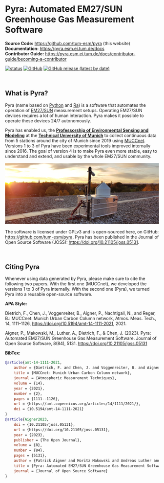 # Pyra: Automated EM27/SUN Greenhouse Gas Measurement Software

**Source Code:** https://github.com/tum-esm/pyra (this website)<br/>
**Documentation:** https://pyra.esm.ei.tum.de/docs<br/>
**Contributor Guide:** https://pyra.esm.ei.tum.de/docs/contributor-guide/becoming-a-contributor

[![status](https://joss.theoj.org/papers/d47b5197eb098bccfbd27b6a6c441cb4/status.svg)](https://joss.theoj.org/papers/d47b5197eb098bccfbd27b6a6c441cb4)
[![GitHub](https://img.shields.io/github/license/tum-esm/pyra?color=f43f5e&style=flat)](https://github.com/tum-esm/pyra/blob/main/LICENSE.md)
[![GitHub release (latest by date)](https://img.shields.io/github/v/release/tum-esm/pyra?display_name=tag&label=latest%20release&color=f43f5e&style=flat)](https://github.com/tum-esm/pyra/releases)

<br/>

## What is Pyra?

Pyra (name based on [Python](<https://en.wikipedia.org/wiki/Python_(programming_language)>) and [Ra](https://en.wikipedia.org/wiki/Ra)) is a software that automates the operation of [EM27/SUN](https://www.bruker.com/en/products-and-solutions/infrared-and-raman/remote-sensing/em27-sun-solar-absorption-spectrometer.html) measurement setups. Operating EM27/SUN devices requires a lot of human interaction. Pyra makes it possible to operate these devices 24/7 autonomously.

Pyra has enabled us, the **[Professorship of Environmental Sensing and Modeling](https://www.ee.cit.tum.de/en)** at the **[Technical University of Munich](https://www.tum.de/en)** to collect continuous data from 5 stations around the city of Munich since 2019 using [MUCCnet](https://atmosphere.ei.tum.de/). Versions 1 to 3 of Pyra have been experimental tools improved internally since 2016. The goal of version 4 is to make Pyra even more stable, easy to understand and extend, and usable by the whole EM27/SUN community.

![](packages/docs/static/img/docs/muccnet-image-roof.jpg)

The software is licensed under GPLv3 and is open-sourced here, on GitHub: https://github.com/tum-esm/pyra. Pyra has been published in the Journal of Open Source Software (JOSS): https://doi.org/10.21105/joss.05131.

<br/>

## Citing Pyra

Whenever using data generated by Pyra, please make sure to cite the following two papers. With the first one (MUCCnet), we developed the versions 1 to 3 of Pyra internally. With the second one (Pyra), we turned Pyra into a reusable open-source software.

**APA Style:**

Dietrich, F., Chen, J., Voggenreiter, B., Aigner, P., Nachtigall, N., and Reger, B.: MUCCnet: Munich Urban Carbon Column network, Atmos. Meas. Tech., 14, 1111–1126, https://doi.org/10.5194/amt-14-1111-2021, 2021.

Aigner, P., Makowski, M., Luther, A., Dietrich, F., & Chen, J. (2023). Pyra: Automated EM27/SUN Greenhouse Gas Measurement Software. Journal of Open Source Software, 8(84), 5131. https://doi.org/10.21105/joss.05131

**BibTex:**

```bibtex
@article{amt-14-1111-2021,
    author = {Dietrich, F. and Chen, J. and Voggenreiter, B. and Aigner, P. and Nachtigall, N. and Reger, B.},
    title = {MUCCnet: Munich Urban Carbon Column network},
    journal = {Atmospheric Measurement Techniques},
    volume = {14},
    year = {2021},
    number = {2},
    pages = {1111--1126},
    url = {https://amt.copernicus.org/articles/14/1111/2021/},
    doi = {10.5194/amt-14-1111-2021}
}
@article{Aigner2023,
    doi = {10.21105/joss.05131},
    url = {https://doi.org/10.21105/joss.05131},
    year = {2023},
    publisher = {The Open Journal},
    volume = {8},
    number = {84},
    pages = {5131},
    author = {Patrick Aigner and Moritz Makowski and Andreas Luther and Florian Dietrich and Jia Chen},
    title = {Pyra: Automated EM27/SUN Greenhouse Gas Measurement Software},
    journal = {Journal of Open Source Software}
}
```
